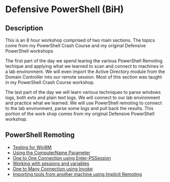 # Defensive PowerShell (BiH)

## Description

This is an 8 hour workshop comprised of two main sections.  The topics come from my PowerShell Crash Course and my original Defensive PowerShell workshops

The first part of the day we spend learing the various PowerShell Remoting techique and applying what we learned to scan and connect to machines in a lab environment.  We will even import the Active Directory module from the Domain Controller into our remote session.  Most of this section was taught in my PowerShell Crash Course workshop.

The last part of the day we will learn various techniques to parse windows logs, both evtx and plain text logs.  We will connect to our lab environment and practice what we learned.  We will use PowerShell remoting to connect to the lab environment, parse some logs and pull back the results.  This portion of the work shop comes from my original Defensive PowerShell workshop.

## PowerShell Remoting  

* [Testing for WinRM](https://github.com/P0w3rChi3f/Defensive-PowerShell-BiH/blob/main/Scripts/2-PowerShell-Remoting.ps1#L2)  
* [Using the ComputerName Parameter](https://github.com/P0w3rChi3f/Defensive-PowerShell-BiH/blob/main/Scripts/2-PowerShell-Remoting.ps1#L36)  
* [One to One Connection using Enter-PSSession](https://github.com/P0w3rChi3f/Defensive-PowerShell-BiH/blob/main/Scripts/2-PowerShell-Remoting.ps1#L43)  
* [Working with sessions and variables](https://github.com/P0w3rChi3f/Defensive-PowerShell-BiH/blob/main/Scripts/2-PowerShell-Remoting.ps1#L50)  
* [One to Many Connection using Invoke](https://github.com/P0w3rChi3f/Defensive-PowerShell-BiH/blob/main/Scripts/2-PowerShell-Remoting.ps1#L62)  
* [Importing tools from another machine using Implicit Remoting](https://github.com/P0w3rChi3f/Defensive-PowerShell-BiH/blob/main/Scripts/2-PowerShell-Remoting.ps1#L75)  
